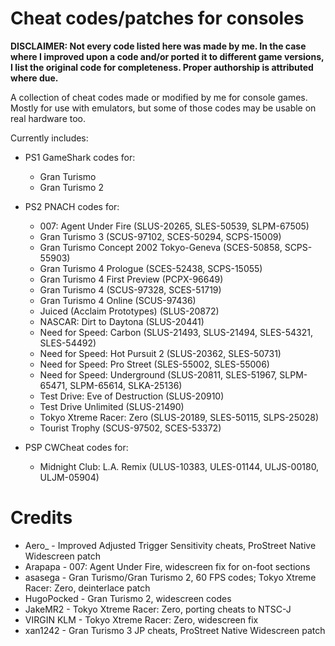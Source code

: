 # Cheat codes/patches for consoles

**DISCLAIMER: Not every code listed here was made by me. In the case where I improved upon a code and/or ported it to different game versions,**
**I list the original code for completeness. Proper authorship is attributed where due.**

A collection of cheat codes made or modified by me for console games. Mostly for use with emulators, but some of those codes may be usable on real hardware too.

Currently includes:
* PS1 GameShark codes for:
  * Gran Turismo
  * Gran Turismo 2

* PS2 PNACH codes for:
  * 007: Agent Under Fire (SLUS-20265, SLES-50539, SLPM-67505)
  * Gran Turismo 3 (SCUS-97102, SCES-50294, SCPS-15009)
  * Gran Turismo Concept 2002 Tokyo-Geneva (SCES-50858, SCPS-55903)
  * Gran Turismo 4 Prologue (SCES-52438, SCPS-15055)
  * Gran Turismo 4 First Preview (PCPX-96649)
  * Gran Turismo 4 (SCUS-97328, SCES-51719)
  * Gran Turismo 4 Online (SCUS-97436)
  * Juiced (Acclaim Prototypes) (SLUS-20872)
  * NASCAR: Dirt to Daytona (SLUS-20441)
  * Need for Speed: Carbon (SLUS-21493, SLUS-21494, SLES-54321, SLES-54492)
  * Need for Speed: Hot Pursuit 2 (SLUS-20362, SLES-50731)
  * Need for Speed: Pro Street (SLES-55002, SLES-55006)
  * Need for Speed: Underground (SLUS-20811, SLES-51967, SLPM-65471, SLPM-65614, SLKA-25136)
  * Test Drive: Eve of Destruction (SLUS-20910)
  * Test Drive Unlimited (SLUS-21490)
  * Tokyo Xtreme Racer: Zero (SLUS-20189, SLES-50115, SLPS-25028)
  * Tourist Trophy (SCUS-97502, SCES-53372)

* PSP CWCheat codes for:
  * Midnight Club: L.A. Remix (ULUS-10383, ULES-01144, ULJS-00180, ULJM-05904)


# Credits
* Aero_  - Improved Adjusted Trigger Sensitivity cheats, ProStreet Native Widescreen patch
* Arapapa - 007: Agent Under Fire, widescreen fix for on-foot sections
* asasega - Gran Turismo/Gran Turismo 2, 60 FPS codes; Tokyo Xtreme Racer: Zero, deinterlace patch
* HugoPocked - Gran Turismo 2, widescreen codes
* JakeMR2 - Tokyo Xtreme Racer: Zero, porting cheats to NTSC-J
* VIRGIN KLM - Tokyo Xtreme Racer: Zero, widescreen fix
* xan1242 - Gran Turismo 3 JP cheats, ProStreet Native Widescreen patch

